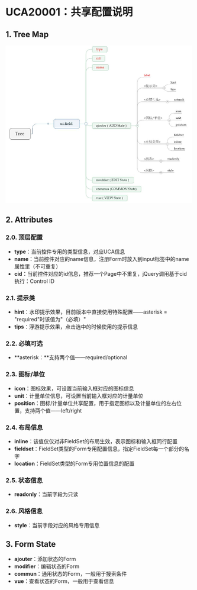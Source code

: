 # UCA20001：共享配置说明

## 1. Tree Map

![](/engine/spec/component/img/field-005-01.JPG)

## 2. Attributes

### 2.0. 顶层配置

* **type**：当前控件专用的类型信息，对应UCA信息
* **name**：当前控件对应的name信息，注册Form时放入到input标签中的name属性里（不可重复）
* **cid**：当前控件对应的id信息，推荐一个Page中不重复，jQuery调用基于cid执行：Control ID

### 2.1. 提示类

* **hint**：水印提示效果，目前版本中直接使用特殊配置——asterisk = "required"时该值为"（必填）"
* **tips**：浮游提示效果，点击选中的时候使用的提示信息

### 2.2. 必填可选

* **asterisk：**支持两个值——required/optional

### 2.3. 图标/单位

* **icon**：图标效果，可设置当前输入框对应的图标信息
* **unit**：计量单位信息，可设置当前输入框对应的计量单位
* **position**：图标/计量单位共享配置，用于指定图标以及计量单位的左右位置，支持两个值——left/right

### 2.4. 布局信息

* **inline**：该值仅仅对非FieldSet的布局生效，表示图标和输入框同行配置
* **fieldset**：FieldSet类型的Form专用配置信息，指定FieldSet每一个部分的名字
* **location**：FieldSet类型的Form专用位置信息的配置

### 2.5. 状态信息

* **readonly**：当前字段为只读

### 2.6. 风格信息

* **style**：当前字段对应的风格专用信息

## 3. Form State

* **ajouter**：添加状态的Form
* **modifier**：编辑状态的Form
* **commun**：通用状态的Form，一般用于搜索条件
* **vue**：查看状态的Form，一般用于查看信息



